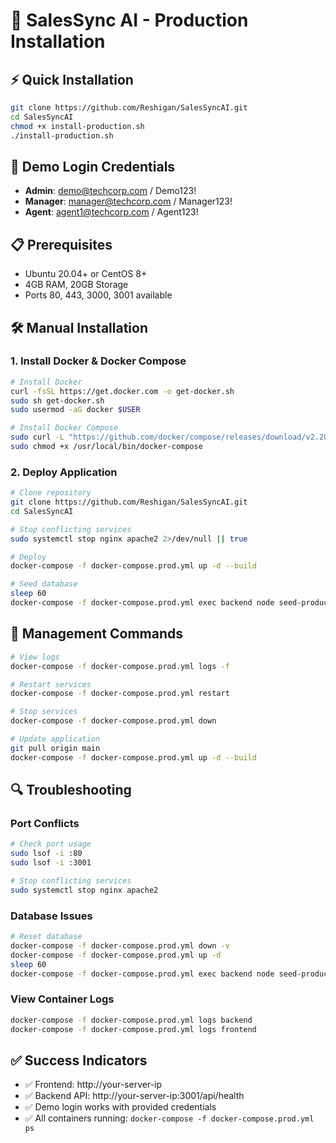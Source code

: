 # 🚀 SalesSync AI - Production Installation

## ⚡ Quick Installation

```bash
git clone https://github.com/Reshigan/SalesSyncAI.git
cd SalesSyncAI
chmod +x install-production.sh
./install-production.sh
```

## 🔐 Demo Login Credentials

- **Admin**: demo@techcorp.com / Demo123!
- **Manager**: manager@techcorp.com / Manager123!
- **Agent**: agent1@techcorp.com / Agent123!

## 📋 Prerequisites

- Ubuntu 20.04+ or CentOS 8+
- 4GB RAM, 20GB Storage
- Ports 80, 443, 3000, 3001 available

## 🛠️ Manual Installation

### 1. Install Docker & Docker Compose
```bash
# Install Docker
curl -fsSL https://get.docker.com -o get-docker.sh
sudo sh get-docker.sh
sudo usermod -aG docker $USER

# Install Docker Compose
sudo curl -L "https://github.com/docker/compose/releases/download/v2.20.0/docker-compose-$(uname -s)-$(uname -m)" -o /usr/local/bin/docker-compose
sudo chmod +x /usr/local/bin/docker-compose
```

### 2. Deploy Application
```bash
# Clone repository
git clone https://github.com/Reshigan/SalesSyncAI.git
cd SalesSyncAI

# Stop conflicting services
sudo systemctl stop nginx apache2 2>/dev/null || true

# Deploy
docker-compose -f docker-compose.prod.yml up -d --build

# Seed database
sleep 60
docker-compose -f docker-compose.prod.yml exec backend node seed-production-demo.js
```

## 🔧 Management Commands

```bash
# View logs
docker-compose -f docker-compose.prod.yml logs -f

# Restart services
docker-compose -f docker-compose.prod.yml restart

# Stop services
docker-compose -f docker-compose.prod.yml down

# Update application
git pull origin main
docker-compose -f docker-compose.prod.yml up -d --build
```

## 🔍 Troubleshooting

### Port Conflicts
```bash
# Check port usage
sudo lsof -i :80
sudo lsof -i :3001

# Stop conflicting services
sudo systemctl stop nginx apache2
```

### Database Issues
```bash
# Reset database
docker-compose -f docker-compose.prod.yml down -v
docker-compose -f docker-compose.prod.yml up -d
sleep 60
docker-compose -f docker-compose.prod.yml exec backend node seed-production-demo.js
```

### View Container Logs
```bash
docker-compose -f docker-compose.prod.yml logs backend
docker-compose -f docker-compose.prod.yml logs frontend
```

## ✅ Success Indicators

- ✅ Frontend: http://your-server-ip
- ✅ Backend API: http://your-server-ip:3001/api/health
- ✅ Demo login works with provided credentials
- ✅ All containers running: `docker-compose -f docker-compose.prod.yml ps`